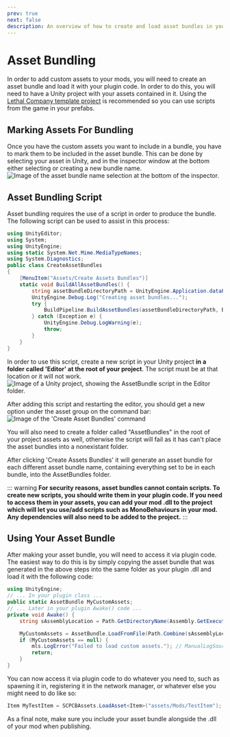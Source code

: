 ```yaml
---
prev: true
next: false
description: An overview of how to create and load asset bundles in your plugin.
---
```


# Asset Bundling
In order to add custom assets to your mods, you will need to create an asset bundle and load it with your plugin code. In order to do this, you will need to have a Unity project with your assets contained in it. Using the [Lethal Company template project](https://github.com/EvaisaDev/LethalCompanyUnityTemplate/tree/main#readme) is recommended so you can use scripts from the game in your prefabs.

## Marking Assets For Bundling
Once you have the custom assets you want to include in a bundle, you have to mark them to be included in the asset bundle. This can be done by selecting your asset in Unity, and in the inspector window at the bottom either selecting or creating a new bundle name.
![Image of the asset bundle name selection at the bottom of the inspector.](/images/asset-bundling/AssetBundleMark.png)

## Asset Bundling Script
Asset bundling requires the use of a script in order to produce the bundle. The following script can be used to assist in this process:
```cs
using UnityEditor;
using System;
using UnityEngine;
using static System.Net.Mime.MediaTypeNames;
using System.Diagnostics;
public class CreateAssetBundles
{
    [MenuItem("Assets/Create Assets Bundles")]
    static void BuildAllAssetBundles() {
        string assetBundleDirectoryPath = UnityEngine.Application.dataPath + "/AssetBundles";
        UnityEngine.Debug.Log("Creating asset bundles...");
        try {
            BuildPipeline.BuildAssetBundles(assetBundleDirectoryPath, BuildAssetBundleOptions.None, EditorUserBuildSettings.activeBuildTarget);
        } catch (Exception e) {
            UnityEngine.Debug.LogWarning(e);
            throw;
        }
    }
}
```

In order to use this script, create a new script in your Unity project **in a folder called 'Editor' at the root of your project**. The script must be at that location or it will not work.
![Image of a Unity project, showing the AssetBundle script in the Editor folder.](/images/asset-bundling/AssetBundleScript.png)

After adding this script and restarting the editor, you should get a new option under the asset group on the command bar:
![Image of the 'Create Asset Bundles' command](/images/asset-bundling/CreateBundleCommand.png)

You will also need to create a folder called "AssetBundles" in the root of your project assets as well, otherwise the script will fail as it has can't place the asset bundles into a nonexistant folder.

After clicking 'Create Assets Bundles' it will generate an asset bundle for each different asset bundle name, containing everything set to be in each bundle, into the AssetBundles folder.

::: warning
**For security reasons, asset bundles cannot contain scripts. To create new scripts, you should write them in your plugin code. If you need to access them in your assets, you can add your mod .dll to the project which will let you use/add scripts such as MonoBehaviours in your mod. Any dependencies will also need to be added to the project.**
:::

## Using Your Asset Bundle
After making your asset bundle, you will need to access it via plugin code. The easiest way to do this is by simply copying the asset bundle that was generated in the above steps into the same folder as your plugin .dll and load it with the following code:
```cs
using UnityEngine;
// ... In your plugin class ...
public static AssetBundle MyCustomAssets;
// ... Later in your plugin Awake() code ...
private void Awake() {
    string sAssemblyLocation = Path.GetDirectoryName(Assembly.GetExecutingAssembly().Location);

    MyCustomAssets = AssetBundle.LoadFromFile(Path.Combine(sAssemblyLocation, "mymodbundle"));
    if (MyCustomAssets == null) {
        mls.LogError("Failed to load custom assets."); // ManualLogSource for your plugin
        return;
    }
}
```

You can now access it via plugin code to do whatever you need to, such as spawning it in, registering it in the network manager, or whatever else you might need to do like so:
```cs
Item MyTestItem = SCPCBAssets.LoadAsset<Item>("assets/Mods/TestItem");
```
As a final note, make sure you include your asset bundle alongside the .dll of your mod when publishing.